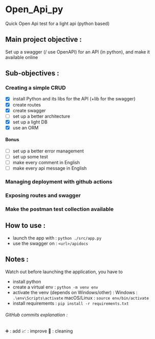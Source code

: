 # Open_Api_py

Quick Open Api test for a light api (python based)

## Main project objective :

Set up a swagger (/ use OpenAPI) for an API (in python), and make it available online

## Sub-objectives :

### Creating a simple CRUD

-   [x] install Python and its libs for the API (+lib for the swagger)
-   [x] create routes
-   [x] create swagger
-   [ ] set up a better architecture
-   [x] set up a light DB
-   [x] use an ORM

#### Bonus

-   [ ] set up a better error management
-   [ ] set up some test
-   [ ] make every comment in English
-   [ ] make every api message in English

### Managing deployment with github actions

### Exposing routes and swagger

### Make the postman test collection available

## How to use :

-   launch the app with : `python ./src/app.py`
-   use the swagger on : `<url>/apidocs`

## Notes :

Watch out before launching the application, you have to

-   install python
-   create a virtual env : `python -m venv env`
-   activate the venv (depends on Windows/other) :
    Windows : `.\env\Scripts\activate`
    macOS/Linux : `source env/bin/activate`
-   install requirements : `pip install -r requirements.txt`

###### GitHub commits explanation :

➕ : add
📈 : improve
🧹 : cleaning
